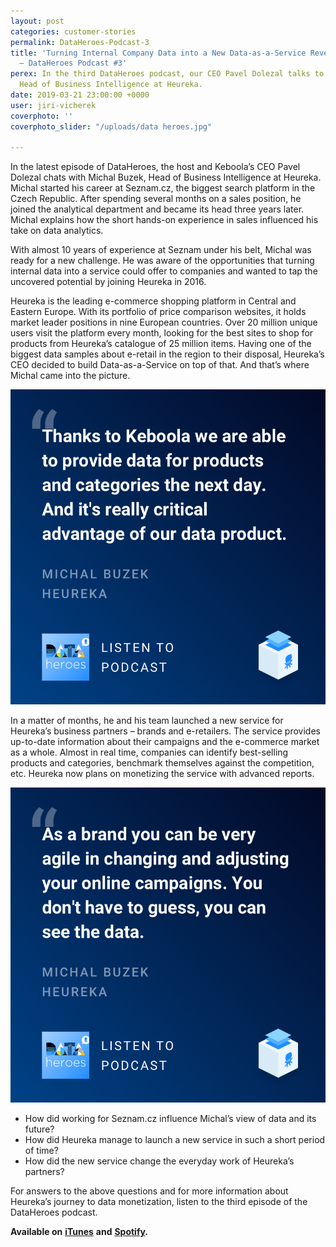 ```yaml
---
layout: post
categories: customer-stories
permalink: DataHeroes-Podcast-3
title: 'Turning Internal Company Data into a New Data-as-a-Service Revenue Stream
  – DataHeroes Podcast #3'
perex: In the third DataHeroes podcast, our CEO Pavel Dolezal talks to Michal Buzek,
  Head of Business Intelligence at Heureka.
date: 2019-03-21 23:00:00 +0000
user: jiri-vicherek
coverphoto: ''
coverphoto_slider: "/uploads/data heroes.jpg"

---
```

In the latest episode of DataHeroes, the host and Keboola’s CEO Pavel Dolezal chats with Michal Buzek, Head of Business Intelligence at Heureka. Michal started his career at Seznam.cz, the biggest search platform in the Czech Republic. After spending several months on a sales position, he joined the analytical department and became its head three years later. Michal explains how the short hands-on experience in sales influenced his take on data analytics.

With almost 10 years of experience at Seznam under his belt, Michal was ready for a new challenge. He was aware of the opportunities that turning internal data into a service could offer to companies and wanted to tap the uncovered potential by joining Heureka in 2016.

Heureka is the leading e-commerce shopping platform in Central and Eastern Europe. With its portfolio of price comparison websites, it holds market leader positions in nine European countries. Over 20 million unique users visit the platform every month, looking for the best sites to shop for products from Heureka’s catalogue of 25 million items. Having one of the biggest data samples about e-retail in the region to their disposal, Heureka’s CEO decided to build Data-as-a-Service on top of that. And that’s where Michal came into the picture.

![](/uploads/podcast_quote_2.png)

In a matter of months, he and his team launched a new service for Heureka’s business partners – brands and e-retailers. The service provides up-to-date information about their campaigns and the e-commerce market as a whole. Almost in real time, companies can identify best-selling products and categories, benchmark themselves against the competition, etc. Heureka now plans on monetizing the service with advanced reports.

![](/uploads/podcast_qoute-1.png)

* How did working for Seznam.cz influence Michal’s view of data and its future?
* How did Heureka manage to launch a new service in such a short period of time?
* How did the new service change the everyday work of Heureka’s partners?

For answers to the above questions and for more information about Heureka’s journey to data monetization, listen to the third episode of the DataHeroes podcast.

**Available on** [**iTunes**](https://itunes.apple.com/us/podcast/dataheroes/id1442313148?mt=2) **and** [**Spotify**](https://open.spotify.com/episode/7tGIdenoaQeUNV7i8PKWm9?si=O0JEnVSQRA6fLAkJl8S0Bw)**.**